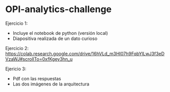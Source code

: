 # OPI-analytics-challenge
Ejercicio 1:
- Incluye el notebook de python (versión local)
- Diapositiva realizada de un dato curioso

Ejercicio 2:
https://colab.research.google.com/drive/16hVLd_m3HI07h9FqbYlLwJ3f3eDVzaWJ#scrollTo=0xfKgey3hn_u

Ejericio 3:
- Pdf con las respuestas
- Las dos imágenes de la arquitectura
